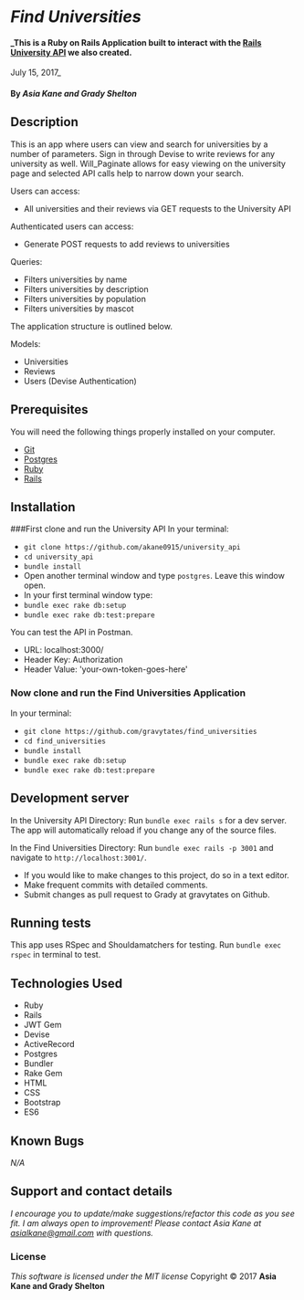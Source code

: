 # _Find Universities_

#### _This is a Ruby on Rails Application built to interact with the [Rails University API](https://github.com/gravytates/university_api) we also created.  
July 15, 2017_

#### By _**Asia Kane and Grady Shelton**_

## Description

This is an app where users can view and search for universities by a number of parameters. Sign in through Devise to write reviews for any university as well. Will_Paginate allows for easy viewing on the university page and selected API calls help to narrow down your search.

Users can access:
- All universities and their reviews via GET requests to the University API

Authenticated users can access:
- Generate POST requests to add reviews to universities

Queries:
- Filters universities by name
- Filters universities by description
- Filters universities by population
- Filters universities by mascot

The application structure is outlined below.  

Models:
  - Universities
  - Reviews
  - Users (Devise Authentication)

## Prerequisites

You will need the following things properly installed on your computer.

* [Git](https://git-scm.com/)
* [Postgres](https://www.postgresql.org/)
* [Ruby](https://www.ruby-lang.org/en/downloads/)
* [Rails](http://rubyonrails.org/)

## Installation

###First clone and run the University API
In your terminal:
* `git clone https://github.com/akane0915/university_api`
* `cd university_api`
* `bundle install`
* Open another terminal window and type `postgres`.  Leave this window open.
* In your first terminal window type:
* `bundle exec rake db:setup`
* `bundle exec rake db:test:prepare`

You can test the API in Postman.

* URL: localhost:3000/
* Header Key: Authorization
* Header Value: 'your-own-token-goes-here'

### Now clone and run the Find Universities Application
In your terminal:
* `git clone https://github.com/gravytates/find_universities`
* `cd find_universities`
* `bundle install`
* `bundle exec rake db:setup`
* `bundle exec rake db:test:prepare`

## Development server

In the University API Directory:
Run `bundle exec rails s` for a dev server. The app will automatically reload if you change any of the source files.

In the Find Universities Directory:
Run `bundle exec rails -p 3001` and navigate to `http://localhost:3001/`.

* If you would like to make changes to this project, do so in a text editor.
* Make frequent commits with detailed comments.
* Submit changes as pull request to Grady at gravytates on Github.

## Running tests

This app uses RSpec and Shouldamatchers for testing.
Run `bundle exec rspec` in terminal to test.

## Technologies Used

* Ruby
* Rails
* JWT Gem
* Devise
* ActiveRecord
* Postgres
* Bundler
* Rake Gem
* HTML
* CSS
* Bootstrap
* ES6

## Known Bugs
_N/A_

## Support and contact details
_I encourage you to update/make suggestions/refactor this code as you see fit. I am always open to improvement! Please contact Asia Kane at asialkane@gmail.com with questions._

### License
*This software is licensed under the MIT license*
Copyright © 2017 **Asia Kane and Grady Shelton**
